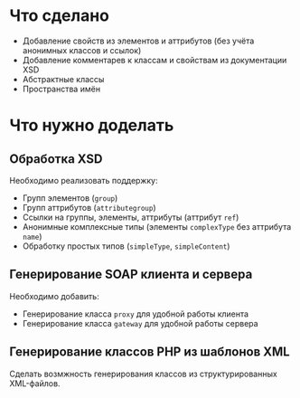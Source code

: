 # Что сделано

* Добавление свойств из элементов и аттрибутов (без учёта анонимных классов и ссылок)
* Добавление комментарев к классам и свойствам из документации XSD
* Абстрактные классы
* Пространства имён

# Что нужно доделать

## Обработка XSD

Необходимо реализовать поддержку:

* Групп элементов (`group`)
* Групп аттрибутов (`attributegroup`)
* Ссылки на группы, элементы, аттрибуты (аттрибут `ref`)
* Анонимные комплексные типы (элементы `complexType` без аттрибута `name`)
* Обработку простых типов (`simpleType`, `simpleContent`)

## Генерирование SOAP клиента и сервера

Необходимо добавить:

* Генерирование класса `proxy` для удобной работы клиента
* Генерирование класса `gateway` для удобной работы сервера

## Генерирование классов PHP из шаблонов XML

Сделать возмжность генерирования классов из структурированных XML-файлов.